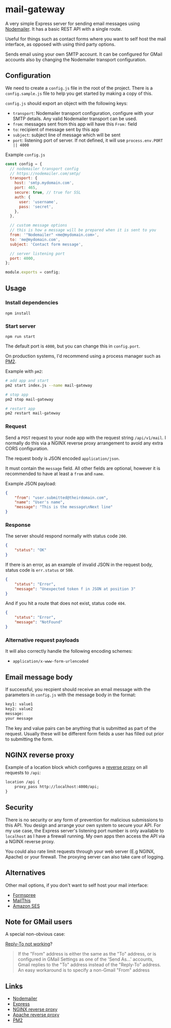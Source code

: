 # mail-gateway

A very simple Express server for sending email messages using [Nodemailer](https://nodemailer.com/). It has a basic REST API with a single route.

Useful for things such as contact forms where you want to self host the mail interface, as opposed with using third party options.

Sends email using your own SMTP account. It can be configured for GMail accounts also by changing the Nodemailer transport configuration.

## Configuration

We need to create a `config.js` file in the root of the project. There is a `config.sample.js` file to help you get started by making a copy of this.

`config.js` should export an object with the following keys:

- `transport`: Nodemailer transport configuration, configure with your SMTP details. Any valid Nodemailer transport can be used.
- `from`: messages sent from this app will have this `From:` field
- `to`: recipient of message sent by this app
- `subject`: subject line of message which will be sent
- `port`: listening port of server. If not defined, it will use `process.env.PORT || 4000`

Example `config.js`

```js
const config = {
  // nodemailer transport config
  // https://nodemailer.com/smtp/
  transport: {
    host: 'smtp.mydomain.com',
    port: 465,
    secure: true, // true for SSL
    auth: {
      user: 'username',
      pass: 'secret',
    },
  },

  // custom message options
  // this is how a message will be prepared when it is sent to you
  from: '"Nodemailer" <me@mydomain.com>',
  to: 'me@mydomain.com',
  subject: 'Contact form message',

  // server listening port
  port: 4000,
};

module.exports = config;
```

## Usage

### Install dependencies

    npm install

### Start server

    npm run start

The default port is `4000`, but you can change this in `config.port`.

On production systems, I'd recommend using a process manager such as [PM2](http://pm2.keymetrics.io/).

Example with `pm2`:

```bash
# add app and start
pm2 start index.js --name mail-gateway

# stop app
pm2 stop mail-gateway

# restart app
pm2 restart mail-gateway
```

### Request

Send a `POST` request to your node app with the request string `/api/v1/mail`. I normally do this via a NGINX reverse proxy arrangement to avoid any extra CORS configuration.

The request body is JSON encoded `application/json`.

It must contain the `message` field. All other fields are optional, however it is recommended to have at least a `from` and `name`.

Example JSON payload:

```json
{
    "from": "user.submitted@theirdomain.com",
    "name": "User's name",
    "message": "This is the message\nNext line"
}
```

### Response

The server should respond normally with status code `200`.

```json
{
    "status": "OK"
}
```

If there is an error, as an example of invalid JSON in the request body, status code is `err.status` or `500`.

```json
{
    "status": "Error",
    "message": "Unexpected token f in JSON at position 3"
}
```

And if you hit a route that does not exist, status code `404`.

```json
{
    "status": "Error",
    "message": "NotFound"
}
```

### Alternative request payloads

It will also correctly handle the following encoding schemes:

- `application/x-www-form-urlencoded`

## Email message body

If successful, you recpient should receive an email message with the parameters in `config.js` with the message body in the format:

```txt
key1: value1
key2: value2
message:
your message
```

The key and value pairs can be anything that is submitted as part of the request. Usually these will be different form fields a user has filled out prior to submitting the form.

## NGINX reverse proxy

Example of a location block which configures a [reverse proxy](https://docs.nginx.com/nginx/admin-guide/web-server/reverse-proxy/) on all requests to `/api`:

```txt
location /api {
    proxy_pass http://localhost:4000/api;
}
```

## Security

There is no security or any form of prevention for malicious submissions to this API. You design and arrange your own system to secure your API. For my use case, the Express server's listening port number is only available to `localhost` as I have a firewall running. My own apps then access the API via a NGINX reverse proxy.

You could also rate limit requests through your web server (E.g NGINX, Apache) or your firewall. The proxying server can also take care of logging.

## Alternatives

Other mail options, if you don't want to self host your mail interface:

- [Formspree](https://formspree.io)
- [MailThis](https://mailthis.to/)
- [Amazon SES](https://aws.amazon.com/ses/)

## Note for GMail users

A special non-obvious case:

[Reply-To not working](https://support.google.com/mail/forum/AAAAK7un8RUZRZA5KkTPAA/?hl=en&gpf=d/category-topic/gmail/composing-and-sending-messages/ZRZA5KkTPAA)?

> If the "From" address is either the same as the "To" address, or is configured in GMail Settings as one of the 'Send As...' accounts, Gmail replies to the "To" address instead of the "Reply-To" address. An easy workaround is to specify a non-Gmail "From" address

## Links

- [Nodemailer](https://nodemailer.com/)
- [Express](https://expressjs.com/)
- [NGINX reverse proxy](https://docs.nginx.com/nginx/admin-guide/web-server/reverse-proxy/)
- [Apache reverse proxy](https://httpd.apache.org/docs/2.4/howto/reverse_proxy.html)
- [PM2](http://pm2.keymetrics.io/)
